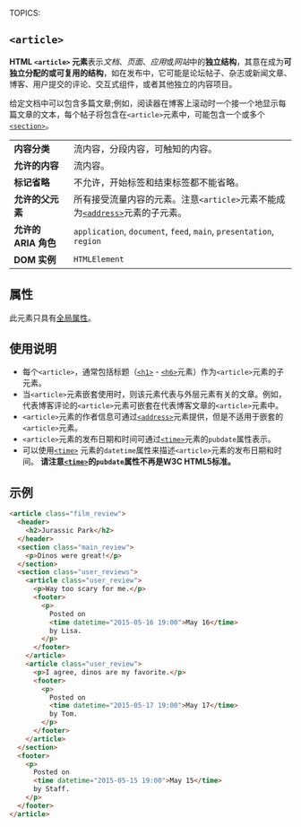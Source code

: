 TOPICS: <article>

# `<article>`

**HTML `<article>` 元素**表示*文档*、*页面*、*应用*或*网站*中的**独立结构**，其意在成为**可独立分配的或可复用的结构**，如在发布中，它可能是论坛帖子、杂志或新闻文章、博客、用户提交的评论、交互式组件，或者其他独立的内容项目。​​

给定文档中可以包含多篇文章;例如，阅读器在博客上滚动时一个接一个地显示每篇文章的文本，每个帖子将包含在`<article>`元素中，可能包含一个或多个[`<section>`](/zh-hans/webfrontend/<section>)。

|  |  |
| :-- | :-- |
| **内容分类** | 流内容，分段内容，可触知的内容。 |
| **允许的内容** | 流内容。 |
| **标记省略** | 不允许，开始标签和结束标签都不能省略。|
| **允许的父元素** | 所有接受流量内容的元素。注意`<article>`元素不能成为[`<address>`](/zh-hans/webfrontend/<address>)元素的子元素。|
| **允许的 ARIA 角色** | `application`, `document`, `feed`, `main`, `presentation`, `region` |
| **DOM 实例** | `HTMLElement` |

## 属性

此元素只具有[全局属性](/zh-hans/webfrontend/HTML_Global_Attributes)。

## 使用说明

- 每个`<article>`，通常包括标题（[`<h1>`](/zh-hans/webfrontend/<h1>) - [`<h6>`](/zh-hans/webfrontend/<h6>)元素）作为`<article>`元素的子元素。
- 当`<article>`元素嵌套使用时，则该元素代表与外层元素有关的文章。例如，代表博客评论的`<article>`元素可嵌套在代表博客文章的`<article>`元素中。
- `<article>`元素的作者信息可通过[`<address>`](/zh-hans/webfrontend/<address>)元素提供，但是不适用于嵌套的`<article>`元素。
- `<article>`元素的发布日期和时间可通过[`<time>`](/zh-hans/webfrontend/<time>)元素的`pubdate`属性表示。
- 可以使用[`<time>`](/zh-hans/webfrontend/<time>) 元素的`datetime`属性来描述`<article>`元素的发布日期和时间。
**请注意[`<time>`](/zh-hans/webfrontend/<time>)的`pubdate`属性不再是W3C HTML5标准。**

## 示例

```html
<article class="film_review">
  <header>
    <h2>Jurassic Park</h2>
  </header>
  <section class="main_review">
    <p>Dinos were great!</p>
  </section>
  <section class="user_reviews">
    <article class="user_review">
      <p>Way too scary for me.</p>
      <footer>
        <p>
          Posted on
          <time datetime="2015-05-16 19:00">May 16</time>
          by Lisa.
        </p>
      </footer>
    </article>
    <article class="user_review">
      <p>I agree, dinos are my favorite.</p>
      <footer>
        <p>
          Posted on
          <time datetime="2015-05-17 19:00">May 17</time>
          by Tom.
        </p>
      </footer>
    </article>
  </section>
  <footer>
    <p>
      Posted on
      <time datetime="2015-05-15 19:00">May 15</time>
      by Staff.
    </p>
  </footer>
</article>
```
